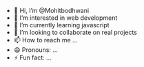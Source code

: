 - 👋 Hi, I’m @Mohitbodhwani
- 👀 I’m interested in web development
- 🌱 I’m currently learning javascript
- 💞️ I’m looking to collaborate on real projects 
- 📫 How to reach me ...
- 😄 Pronouns: ...
- ⚡ Fun fact: ...

<!---
Mohitbodhwani/Mohitbodhwani is a ✨ special ✨ repository because its `README.md` (this file) appears on your GitHub profile.
You can click the Preview link to take a look at your changes.
--->
